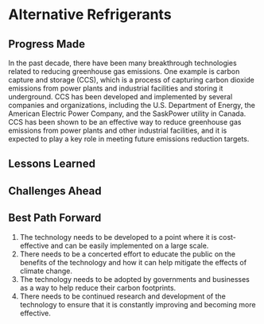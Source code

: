 # Alternative Refrigerants

## Progress Made



In the past decade, there have been many breakthrough technologies related to reducing greenhouse gas emissions. One example is carbon capture and storage (CCS), which is a process of capturing carbon dioxide emissions from power plants and industrial facilities and storing it underground. CCS has been developed and implemented by several companies and organizations, including the U.S. Department of Energy, the American Electric Power Company, and the SaskPower utility in Canada. CCS has been shown to be an effective way to reduce greenhouse gas emissions from power plants and other industrial facilities, and it is expected to play a key role in meeting future emissions reduction targets.

## Lessons Learned



## Challenges Ahead



## Best Path Forward



1. The technology needs to be developed to a point where it is cost-effective and can be easily implemented on a large scale.
2. There needs to be a concerted effort to educate the public on the benefits of the technology and how it can help mitigate the effects of climate change.
3. The technology needs to be adopted by governments and businesses as a way to help reduce their carbon footprints.
4. There needs to be continued research and development of the technology to ensure that it is constantly improving and becoming more effective.
